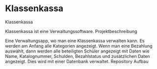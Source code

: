 # Klassenkassa
Klassenkassa

Klassenkassa ist eine Verwaltungssoftware.
Projektbeschreibung

Eine Verwaltungsapp, wo man eine Klassenkassa verwalten kann. Es werden am Anfang alle Kategorien angezeigt. Wenn man eine Bezahlung auswählt, dann werden alle beteiligten Schüler angezeigt mit Daten wie Name, Katalognummer, Schulden, Bezahlstatus und zusätzlichen Daten angezeigt. Dies wird mit einer Datenbank verwaltet.
Repository Aufbau
